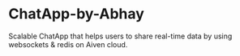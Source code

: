 # ChatApp-by-Abhay
Scalable ChatApp that helps users to share real-time data by using websockets &amp; redis on Aiven cloud.
